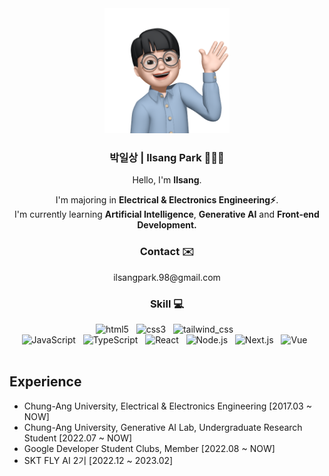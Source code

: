 <div align=center>
  <img src="./asset/memoji.png" width="200" height="200" />
  <h3> 박일상 | Ilsang Park 🧑🏻‍💻 </h3>
  <p>
    Hello, I'm <b>Ilsang</b>.
  </p>
  <p>
    I'm majoring in <b>Electrical & Electronics Engineering⚡️</b>. <br/>
    I'm currently learning <b>Artificial Intelligence</b>, <b>Generative AI</b> and <b>Front-end Development.</b> 
  </p>
</div>

<h3 align=center>Contact ✉️</h3>
<p align=center>
ilsangpark.98@gmail.com
</p>

<h3 align=center>Skill 💻</h3>
<p align=center>
  <img alt="html5" src="https://img.shields.io/badge/HTML5-E34F26?style=flat-square&logo=HTML5&logoColor=white"/> &nbsp
  <img alt="css3" src="https://img.shields.io/badge/CSS3-1572B6?style=flat-square&logo=CSS3&logoColor=white"/> &nbsp
  <img alt="tailwind_css" src ="https://img.shields.io/badge/tailwindcss-06B6D4.svg?&style=flat-square&logo=tailwindcss&logoColor=white"/> &nbsp
  <br/>
  <img alt="JavaScript" src="https://img.shields.io/badge/JavaScript-F7DF1E?style=flat-square&logo=JavaScript&logoColor=black"/> &nbsp
  <img alt="TypeScript" src="https://img.shields.io/badge/TypeScript-007acc?style=flat-square&logo=TypeScript&logoColor=white"/> &nbsp
  <img alt="React" src="https://img.shields.io/badge/React-61DAFB?style=flat-square&logo=React&logoColor=black"/> &nbsp
  <img alt="Node.js" src="https://img.shields.io/badge/Node.js-339933?style=flat-square&logo=Node.js&logoColor=white"/> &nbsp
  <img alt="Next.js" src="https://img.shields.io/badge/Next.js-black?style=flat-square&logo=Next.js&logoColor=white"/> &nbsp
  <img alt="Vue" src="https://img.shields.io/badge/Vue.js-4FC08D?style=flat-square&logo=Vue.js&logoColor=white"/> &nbsp
  <br/>  
  <img alt="" src="https://img.shields.io/badge/Python-3776AB?style=flat-square&logo=Python&logoColor=white"/> &nbsp 
  <img alt="" src="https://img.shields.io/badge/PyTorch-EE4C2C?style=flat-square&logo=PyTorch&logoColor=white"/> &nbsp
  <img alt="" src="https://img.shields.io/badge/TensorFlow-FF6F00?style=flat-square&logo=TensorFlow&logoColor=white"/> &nbsp
</p>

## Experience
- Chung-Ang University, Electrical & Electronics Engineering [2017.03 ~ NOW]
- Chung-Ang University, Generative AI Lab, Undergraduate Research Student [2022.07 ~ NOW]
- Google Developer Student Clubs, Member [2022.08 ~ NOW]
- SKT FLY AI 2기 [2022.12 ~ 2023.02]









<!--
**1lsang/1lsang** is a ✨ _special_ ✨ repository because its `README.md` (this file) appears on your GitHub profile.

Here are some ideas to get you started:

- 🔭 I’m currently working on ...
- 🌱 I’m currently learning ...
- 👯 I’m looking to collaborate on ...
- 🤔 I’m looking for help with ...
- 💬 Ask me about ...
- 📫 How to reach me: ...
- 😄 Pronouns: ...
- ⚡ Fun fact: ...
-->

